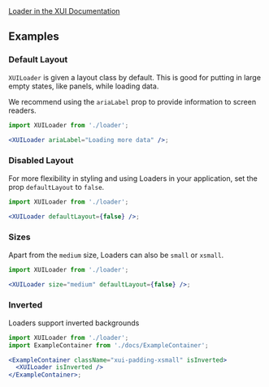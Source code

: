 <div class="xui-margin-vertical">
	<a href="../section-components-identifiers-loader.html" isDocLink>Loader in the XUI Documentation</a>
</div>

## Examples

### Default Layout

`XUILoader` is given a layout class by default. This is good for putting in large empty states, like panels, while loading data.

We recommend using the `ariaLabel` prop to provide information to screen readers.

```jsx harmony
import XUILoader from './loader';

<XUILoader ariaLabel="Loading more data" />;
```

### Disabled Layout

For more flexibility in styling and using Loaders in your application, set the prop `defaultLayout` to `false`.

```jsx harmony
import XUILoader from './loader';

<XUILoader defaultLayout={false} />;
```

### Sizes

Apart from the `medium` size, Loaders can also be `small` or `xsmall`.

```jsx harmony
import XUILoader from './loader';

<XUILoader size="medium" defaultLayout={false} />;
```

### Inverted

Loaders support inverted backgrounds

```jsx harmony
import XUILoader from './loader';
import ExampleContainer from './docs/ExampleContainer';

<ExampleContainer className="xui-padding-xsmall" isInverted>
  <XUILoader isInverted />
</ExampleContainer>;
```
